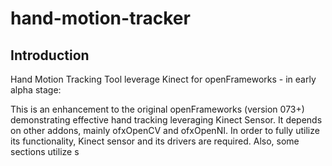 hand-motion-tracker
===============

Introduction
---------------
Hand Motion Tracking Tool leverage Kinect for openFrameworks - in early alpha stage:

This is an enhancement to the original openFrameworks (version 073+) demonstrating effective hand tracking leveraging Kinect Sensor.
It depends on other addons, mainly ofxOpenCV and ofxOpenNI. In order to fully utilize its functionality, Kinect sensor and its drivers are required. Also, some sections utilize s